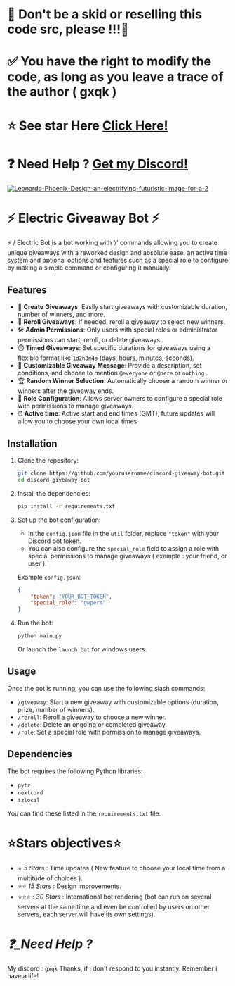 # 🚫 Don't be a skid or reselling this code src, please !!!🚫
# ✅ You have the right to modify the code, as long as you leave a trace of the author ( gxqk )
# ⭐ See star Here [Click Here!](#stars-objectives)
# ❓  Need Help ? [Get my Discord!](_need-help-)

<a href="https://ibb.co/2gb3L8D"><img src="https://i.ibb.co/4PQRDs6/Leonardo-Phoenix-Design-an-electrifying-futuristic-image-for-a-2.jpg" alt="Leonardo-Phoenix-Design-an-electrifying-futuristic-image-for-a-2" border="0" /></a>


# **⚡ Electric Giveaway Bot ⚡**

⚡ / Electric Bot is a bot working with ‘/’ commands allowing you to create unique giveaways with a reworked design and absolute ease, an active time system and optional options and features such as a special role to configure by making a simple command or configuring it manually.

## Features

- 🎉 **Create Giveaways**: Easily start giveaways with customizable duration, number of winners, and more.
- 🔁 **Reroll Giveaways**: If needed, reroll a giveaway to select new winners.
- 🛠️ **Admin Permissions**: Only users with special roles or administrator permissions can start, reroll, or delete giveaways.
- ⏱️ **Timed Giveaways**: Set specific durations for giveaways using a flexible format like `1d2h3m4s` (days, hours, minutes, seconds).
- 📜 **Customizable Giveaway Message**: Provide a description, set conditions, and choose to mention `@everyone` or `@here` or `nothing` .
- 🏆 **Random Winner Selection**: Automatically choose a random winner or winners after the giveaway ends.
- 🔧 **Role Configuration**: Allows server owners to configure a special role with permissions to manage giveaways.
- ⏰ **Active time**: Active start and end times (GMT), future updates will allow you to choose your own local times
  
## Installation

1. Clone the repository:
    ```bash
    git clone https://github.com/yourusername/discord-giveaway-bot.git
    cd discord-giveaway-bot
    ```

2. Install the dependencies:
    ```bash
    pip install -r requirements.txt
    ```

3. Set up the bot configuration:
    - In the `config.json` file in the `util` folder, replace `"token"` with your Discord bot token.
    - You can also configure the `special_role` field to assign a role with special permissions to manage giveaways ( exemple : your friend, or user ).

    Example `config.json`:
    ```json
    {
        "token": "YOUR_BOT_TOKEN",
        "special_role": "gwperm"
    }
    ```

4. Run the bot:
    ```bash
    python main.py
    ```
    Or launch the `launch.bat` for windows users.

## Usage

Once the bot is running, you can use the following slash commands:

- `/giveaway`: Start a new giveaway with customizable options (duration, prize, number of winners).
- `/reroll`: Reroll a giveaway to choose a new winner.
- `/delete`: Delete an ongoing or completed giveaway.
- `/role`: Set a special role with permission to manage giveaways.

## Dependencies

The bot requires the following Python libraries:

- `pytz`
- `nextcord`
- `tzlocal`

You can find these listed in the `requirements.txt` file.

# **⭐Stars objectives⭐**

- ⭐ *5 Stars* : Time updates ( New feature to choose your local time from a multitude of choices ).
- ⭐⭐ *15 Stars* : Design improvements.
- ⭐⭐⭐ : *30 Stars* : International bot rendering (bot can run on several servers at the same time and even be controlled by users on other servers, each server will have its own settings).

# *❓_Need Help ?*

My discord : `gxqk`
Thanks, if i don't respond to you instantly. Remember i have a life!
